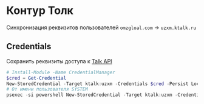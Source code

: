 # Контур Толк

Синхронизация реквизитов пользователей
`omzgloal.com` $\to$ `uzxm.ktalk.ru`

## Credentials

Сохранить реквизиты доступа к
[Talk API]
```powershell
# Install-Module -Name CredentialManager
$cred = Get-Credential
New-StoredCredential -Target ktalk:uzxm -Credentials $cred -Persist LocalMachine
# От имени пользователя SYSTEM
psexec -si powershell New-StoredCredential -Target ktalk:uzxm -Credentials (Get-Credential) -Persist LocalMachine
```

[Talk API]: https://developer.kontur.ru/doc/talk.public.api

